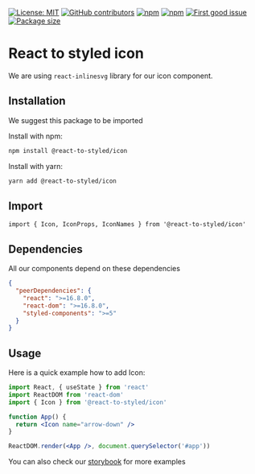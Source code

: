 [![License: MIT](https://img.shields.io/npm/l/@react-to-styled/icon)](https://github.com/react-to/react-to-styled/blob/main/LICENSE)
[![GitHub contributors](https://img.shields.io/github/contributors/react-to/react-to-styled)](https://github.com/react-to/react-to-styled/graphs/contributors)
[![npm](https://img.shields.io/npm/v/@react-to-styled/icon)](https://www.npmjs.com/package/@react-to-styled/icon)
[![npm](https://img.shields.io/npm/dm/@react-to-styled/icon)](https://www.npmjs.com/package/@react-to-styled/icon)
[![First good issue](https://img.shields.io/github/labels/react-to/react-to-styled/good%20first%20issue?label=Contribute)](https://github.com/react-to/react-to-styled/labels/good%20first%20issue)
[![Package size](https://img.shields.io/bundlephobia/min/@react-to-styled/icon/latest)](https://www.npmjs.com/package/@react-to-styled/icon)

# React to styled icon

We are using `react-inlinesvg` library for our icon component.

## Installation

We suggest this package to be imported

Install with npm:

```sh
npm install @react-to-styled/icon
```

Install with yarn:

```sh
yarn add @react-to-styled/icon
```

## Import

```tsx
import { Icon, IconProps, IconNames } from '@react-to-styled/icon'
```

## Dependencies

All our components depend on these dependencies

```json
{
  "peerDependencies": {
    "react": ">=16.8.0",
    "react-dom": ">=16.8.0",
    "styled-components": ">=5"
  }
}
```

## Usage

Here is a quick example how to add Icon:

```jsx
import React, { useState } from 'react'
import ReactDOM from 'react-dom'
import { Icon } from '@react-to-styled/icon'

function App() {
  return <Icon name="arrow-down" />
}

ReactDOM.render(<App />, document.querySelector('#app'))
```

You can also check our [storybook](https://react-to.github.io/react-to-styled/?path=/story/icon--page) for more examples
